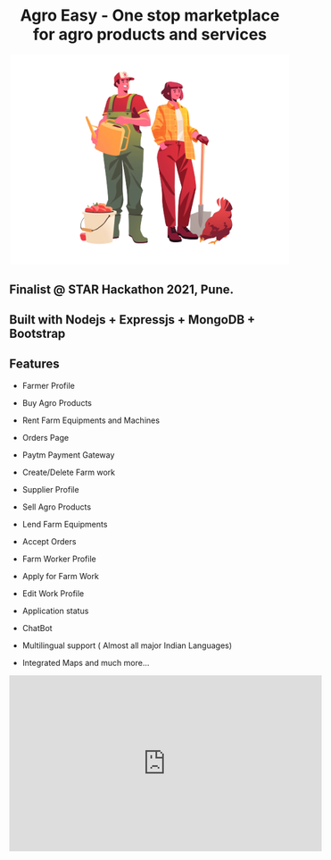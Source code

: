 <h1 align="center">Agro Easy - One stop marketplace for agro products and services <br /></h1>  
<p align="center">
  <img src="public/Asset/logo2.png" width="500" >
</p>

## Finalist @ STAR Hackathon 2021, Pune. 
## Built with Nodejs + Expressjs + MongoDB + Bootstrap

## Features

- Farmer Profile
- Buy Agro Products
- Rent Farm Equipments and Machines
- Orders Page
- Paytm Payment Gateway
- Create/Delete Farm work

- Supplier Profile
- Sell Agro Products
- Lend Farm Equipments
- Accept Orders

- Farm Worker Profile
- Apply for Farm Work
- Edit Work Profile
- Application status

- ChatBot
- Multilingual support ( Almost all major Indian Languages)
- Integrated Maps and much more...

<iframe width="560" height="315" src="https://www.youtube.com/embed/JC9G0axum8I" title="YouTube video player" frameborder="0" allow="accelerometer; autoplay; clipboard-write; encrypted-media; gyroscope; picture-in-picture" allowfullscreen></iframe>
